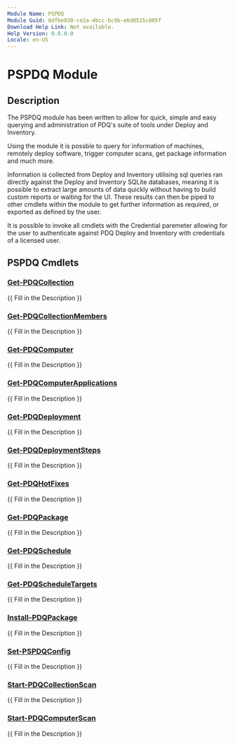 ```yaml
---
Module Name: PSPDQ
Module Guid: 8dfbe930-ce2a-4bcc-bc9b-e6d0515c805f
Download Help Link: Not available.
Help Version: 0.0.0.0
Locale: en-US
---
```


# PSPDQ Module
## Description
The PSPDQ module has been written to allow for quick, simple and easy querying and administration of PDQ's suite of tools under Deploy and Inventory.

Using the module it is possble to query for information of machines, remotely deploy software, trigger computer scans, get package information and much more.

Information is collected from Deploy and Inventory utilising sql queries ran directly against the Deploy and Inventory SQLite databases, meaning it is possible to extract large amounts of data quickly without having to build custom reports or waiting for the UI. These results can then be piped to other cmdlets within the module to get further information as required, or exported as defined by the user.

It is possible to invoke all cmdlets with the Credential paremeter allowing for the user to authenticate against PDQ Deploy and Inventory with credentials of a licensed user.

## PSPDQ Cmdlets
### [Get-PDQCollection](Get-PDQCollection.md)
{{ Fill in the Description }}

### [Get-PDQCollectionMembers](Get-PDQCollectionMembers.md)
{{ Fill in the Description }}

### [Get-PDQComputer](Get-PDQComputer.md)
{{ Fill in the Description }}

### [Get-PDQComputerApplications](Get-PDQComputerApplications.md)
{{ Fill in the Description }}

### [Get-PDQDeployment](Get-PDQDeployment.md)
{{ Fill in the Description }}

### [Get-PDQDeploymentSteps](Get-PDQDeploymentSteps.md)
{{ Fill in the Description }}

### [Get-PDQHotFixes](Get-PDQHotFixes.md)
{{ Fill in the Description }}

### [Get-PDQPackage](Get-PDQPackage.md)
{{ Fill in the Description }}

### [Get-PDQSchedule](Get-PDQSchedule.md)
{{ Fill in the Description }}

### [Get-PDQScheduleTargets](Get-PDQScheduleTargets.md)
{{ Fill in the Description }}

### [Install-PDQPackage](Install-PDQPackage.md)
{{ Fill in the Description }}

### [Set-PSPDQConfig](Set-PSPDQConfig.md)
{{ Fill in the Description }}

### [Start-PDQCollectionScan](Start-PDQCollectionScan.md)
{{ Fill in the Description }}

### [Start-PDQComputerScan](Start-PDQComputerScan.md)
{{ Fill in the Description }}

